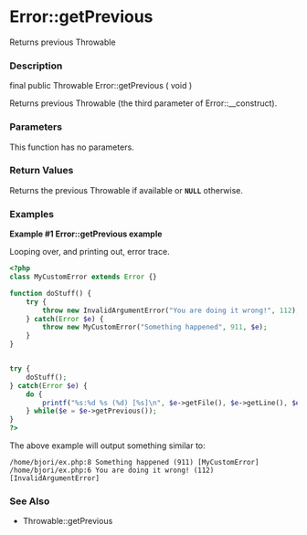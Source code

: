 Error::getPrevious
==================

Returns previous Throwable

### Description

<span class="modifier">final</span> <span class="modifier">public</span>
<span class="type">Throwable</span> <span
class="methodname">Error::getPrevious</span> ( <span
class="methodparam">void</span> )

Returns previous Throwable (the third parameter of <span
class="methodname">Error::\_\_construct</span>).

### Parameters

This function has no parameters.

### Return Values

Returns the previous <span class="classname">Throwable</span> if
available or **`NULL`** otherwise.

### Examples

**Example \#1 <span class="methodname">Error::getPrevious</span>
example**

Looping over, and printing out, error trace.

``` php
<?php
class MyCustomError extends Error {}

function doStuff() {
    try {
        throw new InvalidArgumentError("You are doing it wrong!", 112);
    } catch(Error $e) {
        throw new MyCustomError("Something happened", 911, $e);
    }
}


try {
    doStuff();
} catch(Error $e) {
    do {
        printf("%s:%d %s (%d) [%s]\n", $e->getFile(), $e->getLine(), $e->getMessage(), $e->getCode(), get_class($e));
    } while($e = $e->getPrevious());
}
?>
```

The above example will output something similar to:

    /home/bjori/ex.php:8 Something happened (911) [MyCustomError]
    /home/bjori/ex.php:6 You are doing it wrong! (112) [InvalidArgumentError]

### See Also

-   <span class="methodname">Throwable::getPrevious</span>
